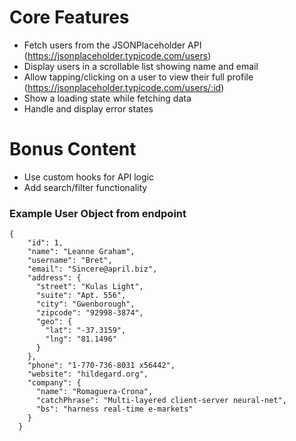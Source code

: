 # Core Features          
* Fetch users from the JSONPlaceholder API (https://jsonplaceholder.typicode.com/users)
* Display users in a scrollable list showing name and email
* Allow tapping/clicking on a user to view their full profile (https://jsonplaceholder.typicode.com/users/:id)
* Show a loading state while fetching data
* Handle and display error states

# Bonus Content
* Use custom hooks for API logic
* Add search/filter functionality

### Example User Object from endpoint
```
{
    "id": 1,
    "name": "Leanne Graham",
    "username": "Bret",
    "email": "Sincere@april.biz",
    "address": {
      "street": "Kulas Light",
      "suite": "Apt. 556",
      "city": "Gwenborough",
      "zipcode": "92998-3874",
      "geo": {
        "lat": "-37.3159",
        "lng": "81.1496"
      }
    },
    "phone": "1-770-736-8031 x56442",
    "website": "hildegard.org",
    "company": {
      "name": "Romaguera-Crona",
      "catchPhrase": "Multi-layered client-server neural-net",
      "bs": "harness real-time e-markets"
    }
  }
```